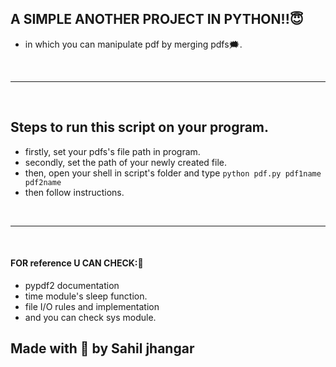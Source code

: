## A SIMPLE  ANOTHER PROJECT IN PYTHON!!😇
- in which you can manipulate pdf by merging pdfs🗯️.
<br/>

---

<br/>

## Steps to run this script on your program.
- firstly, set your pdfs's file path in program.
- secondly, set the path of your newly created file.
- then, open your shell in script's folder and type `python pdf.py pdf1name pdf2name`
- then follow instructions.
<br/>

---

<br/>

#### FOR reference U CAN CHECK:🙂
- pypdf2 documentation
- time module's sleep function.
- file I/O rules and implementation
- and you can check sys module.

## Made with 🤒 by Sahil jhangar